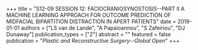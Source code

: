 +++
title = "S12-09 SESSION 12: FACIOCRANIOSYNOSTOSIS--PART II A MACHINE LEARNING APPROACH FOR OUTCOME PREDICTION OF MIDFACIAL BIPARTITION DISTRACTION IN APERT PATIENTS"
date = 2019-01-01
authors = ["LS van de Lande", "A Papaioannou", "S Zafeiriou", "DJ Dunaway"]
publication_types = ["2"]
abstract = ""
featured = false
publication = "*Plastic and Reconstructive Surgery--Global Open*"
+++

